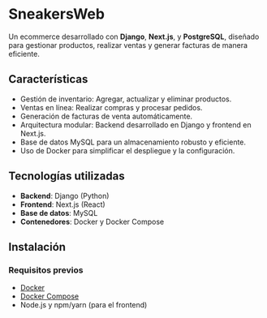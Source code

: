 # SneakersWeb

Un ecommerce desarrollado con **Django**, **Next.js**, y **PostgreSQL**, diseñado para gestionar productos, realizar ventas y generar facturas de manera eficiente.

## Características

- Gestión de inventario: Agregar, actualizar y eliminar productos.
- Ventas en línea: Realizar compras y procesar pedidos.
- Generación de facturas de venta automáticamente.
- Arquitectura modular: Backend desarrollado en Django y frontend en Next.js.
- Base de datos MySQL para un almacenamiento robusto y eficiente.
- Uso de Docker para simplificar el despliegue y la configuración.

## Tecnologías utilizadas

- **Backend**: Django (Python)
- **Frontend**: Next.js (React)
- **Base de datos**: MySQL
- **Contenedores**: Docker y Docker Compose

## Instalación

### Requisitos previos

- [Docker](https://www.docker.com/)
- [Docker Compose](https://docs.docker.com/compose/)
- Node.js y npm/yarn (para el frontend)

